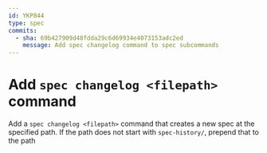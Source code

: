```yaml
---
id: YKP844
type: spec
commits:
  - sha: 69b427909d48fdda29c6d69934e4073153adc2ed
    message: Add spec changelog command to spec subcommands
---
```


# Add `spec changelog <filepath>` command

Add a `spec changelog <filepath>` command that creates a new spec at the specified path. If the path does not start with `spec-history/`, prepend that to the path

